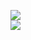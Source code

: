 [![](https://img.shields.io/badge/Made%20With-Github%20Spray-lightgrey.svg?style=for-the-badge&logo=github)](https://github.com/Annihil/github-spray#7636)  
[![](https://i.imgur.com/2DrTn0Z.gif)](https://github.com/Annihil/github-spray)